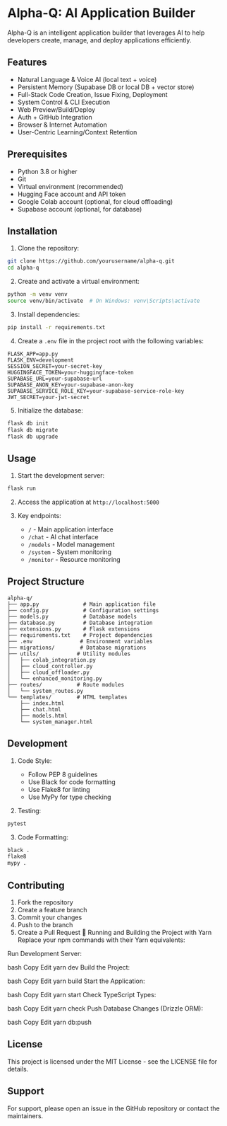 # Alpha-Q: AI Application Builder

Alpha-Q is an intelligent application builder that leverages AI to help developers create, manage, and deploy applications efficiently.

## Features

- Natural Language & Voice AI (local text + voice)
- Persistent Memory (Supabase DB or local DB + vector store)
- Full-Stack Code Creation, Issue Fixing, Deployment
- System Control & CLI Execution
- Web Preview/Build/Deploy
- Auth + GitHub Integration
- Browser & Internet Automation
- User-Centric Learning/Context Retention

## Prerequisites

- Python 3.8 or higher
- Git
- Virtual environment (recommended)
- Hugging Face account and API token
- Google Colab account (optional, for cloud offloading)
- Supabase account (optional, for database)

## Installation

1. Clone the repository:
```bash
git clone https://github.com/yourusername/alpha-q.git
cd alpha-q
```

2. Create and activate a virtual environment:
```bash
python -m venv venv
source venv/bin/activate  # On Windows: venv\Scripts\activate
```

3. Install dependencies:
```bash
pip install -r requirements.txt
```

4. Create a `.env` file in the project root with the following variables:
```env
FLASK_APP=app.py
FLASK_ENV=development
SESSION_SECRET=your-secret-key
HUGGINGFACE_TOKEN=your-huggingface-token
SUPABASE_URL=your-supabase-url
SUPABASE_ANON_KEY=your-supabase-anon-key
SUPABASE_SERVICE_ROLE_KEY=your-supabase-service-role-key
JWT_SECRET=your-jwt-secret
```

5. Initialize the database:
```bash
flask db init
flask db migrate
flask db upgrade
```

## Usage

1. Start the development server:
```bash
flask run
```

2. Access the application at `http://localhost:5000`

3. Key endpoints:
   - `/` - Main application interface
   - `/chat` - AI chat interface
   - `/models` - Model management
   - `/system` - System monitoring
   - `/monitor` - Resource monitoring

## Project Structure

```
alpha-q/
├── app.py              # Main application file
├── config.py           # Configuration settings
├── models.py           # Database models
├── database.py         # Database integration
├── extensions.py       # Flask extensions
├── requirements.txt    # Project dependencies
├── .env               # Environment variables
├── migrations/        # Database migrations
├── utils/            # Utility modules
│   ├── colab_integration.py
│   ├── cloud_controller.py
│   ├── cloud_offloader.py
│   └── enhanced_monitoring.py
├── routes/           # Route modules
│   └── system_routes.py
└── templates/        # HTML templates
    ├── index.html
    ├── chat.html
    ├── models.html
    └── system_manager.html
```

## Development

1. Code Style:
   - Follow PEP 8 guidelines
   - Use Black for code formatting
   - Use Flake8 for linting
   - Use MyPy for type checking

2. Testing:
```bash
pytest
```

3. Code Formatting:
```bash
black .
flake8
mypy .
```

## Contributing

1. Fork the repository
2. Create a feature branch
3. Commit your changes
4. Push to the branch
5. Create a Pull Request
🚀 Running and Building the Project with Yarn
Replace your npm commands with their Yarn equivalents:

Run Development Server:

bash
Copy
Edit
  yarn dev
Build the Project:

bash
Copy
Edit
  yarn build
Start the Application:

bash
Copy
Edit
  yarn start
Check TypeScript Types:

bash
Copy
Edit
  yarn check
Push Database Changes (Drizzle ORM):

bash
Copy
Edit
  yarn db:push

## License

This project is licensed under the MIT License - see the LICENSE file for details.

## Support

For support, please open an issue in the GitHub repository or contact the maintainers.
